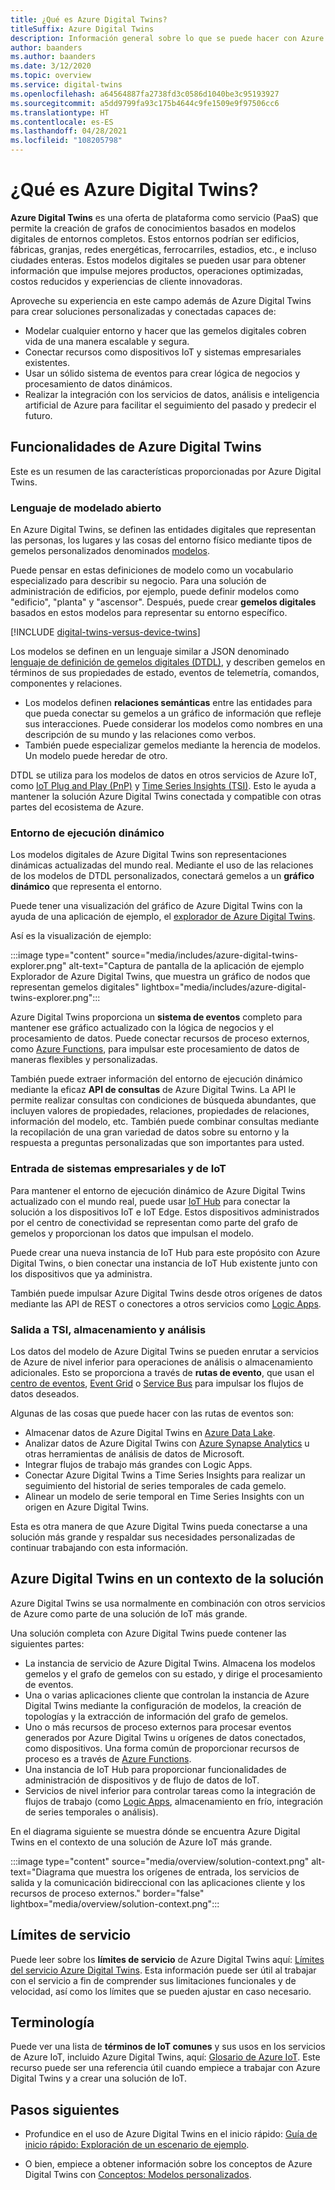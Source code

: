 ```yaml
---
title: ¿Qué es Azure Digital Twins?
titleSuffix: Azure Digital Twins
description: Información general sobre lo que se puede hacer con Azure Digital Twins.
author: baanders
ms.author: baanders
ms.date: 3/12/2020
ms.topic: overview
ms.service: digital-twins
ms.openlocfilehash: a64564887fa2738fd3c0586d1040be3c95193927
ms.sourcegitcommit: a5dd9799fa93c175b4644c9fe1509e9f97506cc6
ms.translationtype: HT
ms.contentlocale: es-ES
ms.lasthandoff: 04/28/2021
ms.locfileid: "108205798"
---
```

# <a name="what-is-azure-digital-twins"></a>¿Qué es Azure Digital Twins?

**Azure Digital Twins** es una oferta de plataforma como servicio (PaaS) que permite la creación de grafos de conocimientos basados en modelos digitales de entornos completos. Estos entornos podrían ser edificios, fábricas, granjas, redes energéticas, ferrocarriles, estadios, etc., e incluso ciudades enteras. Estos modelos digitales se pueden usar para obtener información que impulse mejores productos, operaciones optimizadas, costos reducidos y experiencias de cliente innovadoras.

Aproveche su experiencia en este campo además de Azure Digital Twins para crear soluciones personalizadas y conectadas capaces de:
* Modelar cualquier entorno y hacer que las gemelos digitales cobren vida de una manera escalable y segura.
* Conectar recursos como dispositivos IoT y sistemas empresariales existentes.
* Usar un sólido sistema de eventos para crear lógica de negocios y procesamiento de datos dinámicos.
* Realizar la integración con los servicios de datos, análisis e inteligencia artificial de Azure para facilitar el seguimiento del pasado y predecir el futuro.

## <a name="azure-digital-twins-capabilities"></a>Funcionalidades de Azure Digital Twins

Este es un resumen de las características proporcionadas por Azure Digital Twins.

### <a name="open-modeling-language"></a>Lenguaje de modelado abierto

En Azure Digital Twins, se definen las entidades digitales que representan las personas, los lugares y las cosas del entorno físico mediante tipos de gemelos personalizados denominados [modelos](concepts-models.md). 

Puede pensar en estas definiciones de modelo como un vocabulario especializado para describir su negocio. Para una solución de administración de edificios, por ejemplo, puede definir modelos como "edificio", "planta" y "ascensor". Después, puede crear **gemelos digitales** basados en estos modelos para representar su entorno específico.

[!INCLUDE [digital-twins-versus-device-twins](../../includes/digital-twins-versus-device-twins.md)]

Los modelos se definen en un lenguaje similar a JSON denominado [lenguaje de definición de gemelos digitales (DTDL)](https://github.com/Azure/opendigitaltwins-dtdl/blob/master/DTDL/v2/dtdlv2.md), y describen gemelos en términos de sus propiedades de estado, eventos de telemetría, comandos, componentes y relaciones.
* Los modelos definen **relaciones semánticas** entre las entidades para que pueda conectar su gemelos a un gráfico de información que refleje sus interacciones. Puede considerar los modelos como nombres en una descripción de su mundo y las relaciones como verbos.
* También puede especializar gemelos mediante la herencia de modelos. Un modelo puede heredar de otro.

DTDL se utiliza para los modelos de datos en otros servicios de Azure IoT, como [IoT Plug and Play (PnP)](../iot-pnp/overview-iot-plug-and-play.md) y [Time Series Insights (TSI)](../time-series-insights/overview-what-is-tsi.md). Esto le ayuda a mantener la solución Azure Digital Twins conectada y compatible con otras partes del ecosistema de Azure.

### <a name="live-execution-environment"></a>Entorno de ejecución dinámico

Los modelos digitales de Azure Digital Twins son representaciones dinámicas actualizadas del mundo real. Mediante el uso de las relaciones de los modelos de DTDL personalizados, conectará gemelos a un **gráfico dinámico** que representa el entorno.

Puede tener una visualización del gráfico de Azure Digital Twins con la ayuda de una aplicación de ejemplo, el [explorador de Azure Digital Twins](/samples/azure-samples/digital-twins-explorer/digital-twins-explorer/).

Así es la visualización de ejemplo:

:::image type="content" source="media/includes/azure-digital-twins-explorer.png" alt-text="Captura de pantalla de la aplicación de ejemplo Explorador de Azure Digital Twins, que muestra un gráfico de nodos que representan gemelos digitales" lightbox="media/includes/azure-digital-twins-explorer.png":::

Azure Digital Twins proporciona un **sistema de eventos** completo para mantener ese gráfico actualizado con la lógica de negocios y el procesamiento de datos. Puede conectar recursos de proceso externos, como [Azure Functions](../azure-functions/functions-overview.md), para impulsar este procesamiento de datos de maneras flexibles y personalizadas.

También puede extraer información del entorno de ejecución dinámico mediante la eficaz **API de consultas** de Azure Digital Twins. La API le permite realizar consultas con condiciones de búsqueda abundantes, que incluyen valores de propiedades, relaciones, propiedades de relaciones, información del modelo, etc. También puede combinar consultas mediante la recopilación de una gran variedad de datos sobre su entorno y la respuesta a preguntas personalizadas que son importantes para usted.

### <a name="input-from-iot-and-business-systems"></a>Entrada de sistemas empresariales y de IoT

Para mantener el entorno de ejecución dinámico de Azure Digital Twins actualizado con el mundo real, puede usar [IoT Hub](../iot-hub/about-iot-hub.md) para conectar la solución a los dispositivos IoT e IoT Edge. Estos dispositivos administrados por el centro de conectividad se representan como parte del grafo de gemelos y proporcionan los datos que impulsan el modelo.

Puede crear una nueva instancia de IoT Hub para este propósito con Azure Digital Twins, o bien conectar una instancia de IoT Hub existente junto con los dispositivos que ya administra.

También puede impulsar Azure Digital Twins desde otros orígenes de datos mediante las API de REST o conectores a otros servicios como [Logic Apps](../logic-apps/logic-apps-overview.md).

### <a name="output-to-tsi-storage-and-analytics"></a>Salida a TSI, almacenamiento y análisis

Los datos del modelo de Azure Digital Twins se pueden enrutar a servicios de Azure de nivel inferior para operaciones de análisis o almacenamiento adicionales. Esto se proporciona a través de **rutas de evento**, que usan el [centro de eventos](../event-hubs/event-hubs-about.md), [Event Grid](../event-grid/overview.md) o [Service Bus](../service-bus-messaging/service-bus-messaging-overview.md) para impulsar los flujos de datos deseados.

Algunas de las cosas que puede hacer con las rutas de eventos son:
* Almacenar datos de Azure Digital Twins en [Azure Data Lake](../storage/blobs/data-lake-storage-introduction.md).
* Analizar datos de Azure Digital Twins con [Azure Synapse Analytics](../synapse-analytics/sql-data-warehouse/sql-data-warehouse-overview-what-is.md) u otras herramientas de análisis de datos de Microsoft.
* Integrar flujos de trabajo más grandes con Logic Apps.
* Conectar Azure Digital Twins a Time Series Insights para realizar un seguimiento del historial de series temporales de cada gemelo.
* Alinear un modelo de serie temporal en Time Series Insights con un origen en Azure Digital Twins.

Esta es otra manera de que Azure Digital Twins pueda conectarse a una solución más grande y respaldar sus necesidades personalizadas de continuar trabajando con esta información.

## <a name="azure-digital-twins-in-a-solution-context"></a>Azure Digital Twins en un contexto de la solución

Azure Digital Twins se usa normalmente en combinación con otros servicios de Azure como parte de una solución de IoT más grande. 

Una solución completa con Azure Digital Twins puede contener las siguientes partes:
* La instancia de servicio de Azure Digital Twins. Almacena los modelos gemelos y el grafo de gemelos con su estado, y dirige el procesamiento de eventos.
* Una o varias aplicaciones cliente que controlan la instancia de Azure Digital Twins mediante la configuración de modelos, la creación de topologías y la extracción de información del grafo de gemelos.
* Uno o más recursos de proceso externos para procesar eventos generados por Azure Digital Twins u orígenes de datos conectados, como dispositivos. Una forma común de proporcionar recursos de proceso es a través de [Azure Functions](../azure-functions/functions-overview.md).
* Una instancia de IoT Hub para proporcionar funcionalidades de administración de dispositivos y de flujo de datos de IoT.
* Servicios de nivel inferior para controlar tareas como la integración de flujos de trabajo (como [Logic Apps](../logic-apps/logic-apps-overview.md), almacenamiento en frío, integración de series temporales o análisis).

En el diagrama siguiente se muestra dónde se encuentra Azure Digital Twins en el contexto de una solución de Azure IoT más grande.

:::image type="content" source="media/overview/solution-context.png" alt-text="Diagrama que muestra los orígenes de entrada, los servicios de salida y la comunicación bidireccional con las aplicaciones cliente y los recursos de proceso externos." border="false" lightbox="media/overview/solution-context.png":::

## <a name="service-limits"></a>Límites de servicio

Puede leer sobre los **límites de servicio** de Azure Digital Twins aquí: [Límites del servicio Azure Digital Twins](reference-service-limits.md). Esta información puede ser útil al trabajar con el servicio a fin de comprender sus limitaciones funcionales y de velocidad, así como los límites que se pueden ajustar en caso necesario.

## <a name="terminology"></a>Terminología

Puede ver una lista de **términos de IoT comunes** y sus usos en los servicios de Azure IoT, incluido Azure Digital Twins, aquí: [Glosario de Azure IoT](../iot-fundamentals/iot-glossary.md?toc=/azure/digital-twins/toc.json&bc=/azure/digital-twins/breadcrumb/toc.json). Este recurso puede ser una referencia útil cuando empiece a trabajar con Azure Digital Twins y a crear una solución de IoT.

## <a name="next-steps"></a>Pasos siguientes

* Profundice en el uso de Azure Digital Twins en el inicio rápido: [Guía de inicio rápido: Exploración de un escenario de ejemplo](quickstart-azure-digital-twins-explorer.md).

* O bien, empiece a obtener información sobre los conceptos de Azure Digital Twins con [Conceptos: Modelos personalizados](concepts-models.md).